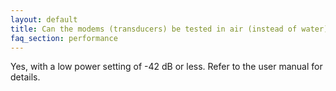 ```yaml
---
layout: default
title: Can the modems (transducers) be tested in air (instead of water)? 
faq_section: performance
---
```


Yes, with a low power setting of -42 dB or less. Refer to the user manual for details.